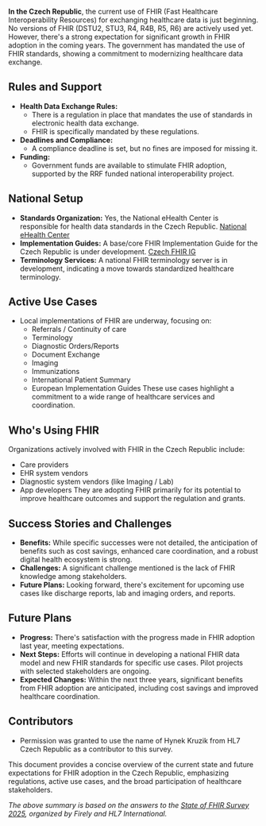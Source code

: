 **In the Czech Republic**, the current use of FHIR (Fast Healthcare Interoperability Resources) for exchanging healthcare data is just beginning. No versions of FHIR (DSTU2, STU3, R4, R4B, R5, R6) are actively used yet. However, there's a strong expectation for significant growth in FHIR adoption in the coming years. The government has mandated the use of FHIR standards, showing a commitment to modernizing healthcare data exchange.

## Rules and Support
- **Health Data Exchange Rules:**
  - There is a regulation in place that mandates the use of standards in electronic health data exchange.
  - FHIR is specifically mandated by these regulations.
- **Deadlines and Compliance:**
  - A compliance deadline is set, but no fines are imposed for missing it.
- **Funding:**
  - Government funds are available to stimulate FHIR adoption, supported by the RRF funded national interoperability project.

## National Setup
- **Standards Organization:** Yes, the National eHealth Center is responsible for health data standards in the Czech Republic. [National eHealth Center](https://ncez.mzcr.cz)
- **Implementation Guides:** A base/core FHIR Implementation Guide for the Czech Republic is under development. [Czech FHIR IG](https://build.fhir.org/ig/HL7-cz)
- **Terminology Services:** A national FHIR terminology server is in development, indicating a move towards standardized healthcare terminology.

## Active Use Cases
- Local implementations of FHIR are underway, focusing on:
  - Referrals / Continuity of care
  - Terminology
  - Diagnostic Orders/Reports
  - Document Exchange
  - Imaging
  - Immunizations
  - International Patient Summary
  - European Implementation Guides
These use cases highlight a commitment to a wide range of healthcare services and coordination.

## Who's Using FHIR
Organizations actively involved with FHIR in the Czech Republic include:
- Care providers
- EHR system vendors
- Diagnostic system vendors (like Imaging / Lab)
- App developers
They are adopting FHIR primarily for its potential to improve healthcare outcomes and support the regulation and grants.

## Success Stories and Challenges
- **Benefits:** While specific successes were not detailed, the anticipation of benefits such as cost savings, enhanced care coordination, and a robust digital health ecosystem is strong.
- **Challenges:** A significant challenge mentioned is the lack of FHIR knowledge among stakeholders.
- **Future Plans:** Looking forward, there's excitement for upcoming use cases like discharge reports, lab and imaging orders, and reports.

## Future Plans
- **Progress:** There's satisfaction with the progress made in FHIR adoption last year, meeting expectations.
- **Next Steps:** Efforts will continue in developing a national FHIR data model and new FHIR standards for specific use cases. Pilot projects with selected stakeholders are ongoing.
- **Expected Changes:** Within the next three years, significant benefits from FHIR adoption are anticipated, including cost savings and improved healthcare coordination.

## Contributors
- Permission was granted to use the name of Hynek Kruzik from HL7 Czech Republic as a contributor to this survey.

This document provides a concise overview of the current state and future expectations for FHIR adoption in the Czech Republic, emphasizing regulations, active use cases, and the broad participation of healthcare stakeholders.

*The above summary is based on the answers to the [State of FHIR Survey 2025](https://fire.ly/blog/the-state-of-fhir-in-2025/), organized by Firely and HL7 International.*
